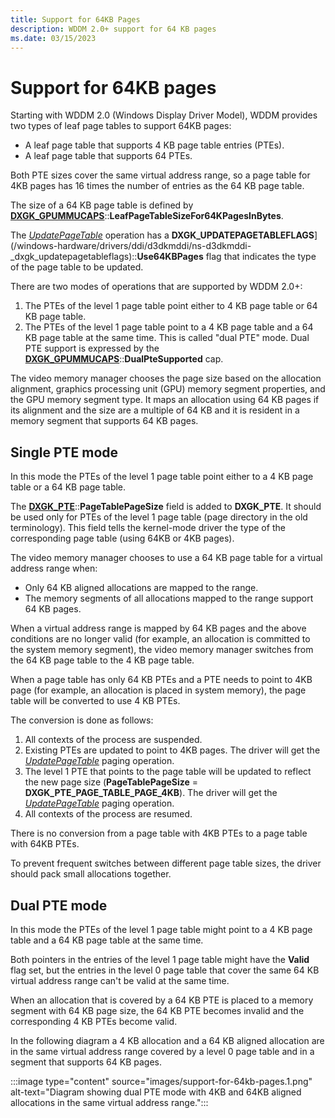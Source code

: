 ```yaml
---
title: Support for 64KB Pages
description: WDDM 2.0+ support for 64 KB pages
ms.date: 03/15/2023
---
```


# Support for 64KB pages

Starting with WDDM 2.0 (Windows Display Driver Model), WDDM provides two types of leaf page tables to support 64KB pages:

- A leaf page table that supports 4 KB page table entries (PTEs).
- A leaf page table that supports 64 PTEs.

Both PTE sizes cover the same virtual address range, so a page table for 4KB pages has 16 times the number of entries as the 64 KB page table.

The size of a 64 KB page table is defined by [**DXGK_GPUMMUCAPS**](/windows-hardware/drivers/ddi/d3dkmddi/ns-d3dkmddi-_dxgk_gpummucaps)::**LeafPageTableSizeFor64KPagesInBytes**.

The [*UpdatePageTable*](dxgkddiupdatepagetable.md) operation has a **DXGK_UPDATEPAGETABLEFLAGS**](/windows-hardware/drivers/ddi/d3dkmddi/ns-d3dkmddi-_dxgk_updatepagetableflags)::**Use64KBPages** flag that indicates the type of the page table to be updated.

There are two modes of operations that are supported by WDDM 2.0+:

1. The PTEs of the level 1 page table point either to 4 KB page table or 64 KB page table.
2. The PTEs of the level 1 page table point to a 4 KB page table and a 64 KB page table at the same time. This is called "dual PTE" mode. Dual PTE support is expressed by the [**DXGK_GPUMMUCAPS**](/windows-hardware/drivers/ddi/d3dkmddi/ns-d3dkmddi-_dxgk_gpummucaps)::**DualPteSupported** cap.

The video memory manager chooses the page size based on the allocation alignment, graphics processing unit (GPU) memory segment properties, and the GPU memory segment type. It maps an allocation using 64 KB pages if its alignment and the size are a multiple of 64 KB and it is resident in a memory segment that supports 64 KB pages.

## Single PTE mode

In this mode the PTEs of the level 1 page table point either to a 4 KB page table or a 64 KB page table.

The [**DXGK_PTE**](/windows-hardware/drivers/ddi/d3dukmdt/ns-d3dukmdt-_dxgk_pte)::**PageTablePageSize** field is added to **DXGK_PTE**. It should be used only for PTEs of the level 1 page table (page directory in the old terminology). This field tells the kernel-mode driver the type of the corresponding page table (using 64KB or 4KB pages).

The video memory manager chooses to use a 64 KB page table for a virtual address range when:

- Only 64 KB aligned allocations are mapped to the range.
- The memory segments of all allocations mapped to the range support 64 KB pages.

When a virtual address range is mapped by 64 KB pages and the above conditions are no longer valid (for example, an allocation is committed to the system memory segment), the video memory manager switches from the 64 KB page table to the 4 KB page table.

When a page table has only 64 KB PTEs and a PTE needs to point to 4KB page (for example, an allocation is placed in system memory), the page table will be converted to use 4 KB PTEs.

The conversion is done as follows:

1. All contexts of the process are suspended.
2. Existing PTEs are updated to point to 4KB pages. The driver will get the [*UpdatePageTable*](./dxgkddiupdatepagetable.md) paging operation.
3. The level 1 PTE that points to the page table will be updated to reflect the new page size (**PageTablePageSize** = **DXGK_PTE_PAGE_TABLE_PAGE_4KB**). The driver will get the [*UpdatePageTable*](./dxgkddiupdatepagetable.md) paging operation.
4. All contexts of the process are resumed.

There is no conversion from a page table with 4KB PTEs to a page table with 64KB PTEs.

To prevent frequent switches between different page table sizes, the driver should pack small allocations together.

## Dual PTE mode

In this mode the PTEs of the level 1 page table might point to a 4 KB page table and a 64 KB page table at the same time.

Both pointers in the entries of the level 1 page table might have the **Valid** flag set, but the entries in the level 0 page table that cover the same 64 KB virtual address range can't be valid at the same time.

When an allocation that is covered by a 64 KB PTE is placed to a memory segment with 64 KB page size, the 64 KB PTE becomes invalid and the corresponding 4 KB PTEs become valid.

In the following diagram a 4 KB allocation and a 64 KB aligned allocation are in the same virtual address range covered by a level 0 page table and in a segment that supports 64 KB pages.

:::image type="content" source="images/support-for-64kb-pages.1.png" alt-text="Diagram showing dual PTE mode with 4KB and 64KB aligned allocations in the same virtual address range.":::
